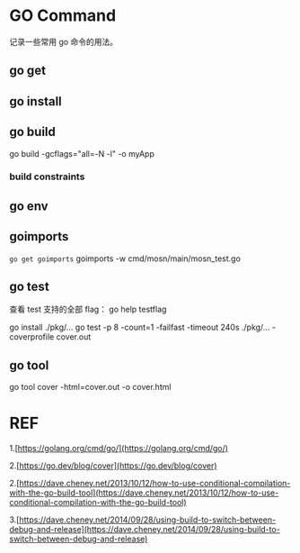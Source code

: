# GO Command

记录一些常用 go 命令的用法。

## go get


## go install



## go build

go build -gcflags="all=-N -l" -o myApp

### build constraints


## go env


##   goimports 

`go get goimports`
goimports -w cmd/mosn/main/mosn_test.go


## go test

查看 test 支持的全部 flag：
go help testflag


go install ./pkg/...
go test -p 8 -count=1 -failfast -timeout 240s ./pkg/... -coverprofile cover.out


## go tool

go tool cover -html=cover.out -o cover.html

# REF

1.[https://golang.org/cmd/go/](https://golang.org/cmd/go/)

2.[https://go.dev/blog/cover](https://go.dev/blog/cover)

2.[https://dave.cheney.net/2013/10/12/how-to-use-conditional-compilation-with-the-go-build-tool](https://dave.cheney.net/2013/10/12/how-to-use-conditional-compilation-with-the-go-build-tool)

3.[https://dave.cheney.net/2014/09/28/using-build-to-switch-between-debug-and-release](https://dave.cheney.net/2014/09/28/using-build-to-switch-between-debug-and-release)
